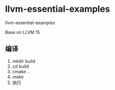 # llvm-essential-examples

llvm-essential-examples

Base on LLVM 15

## 编译

1. mkdir build
2. cd build
3. cmake ..
4. make
5. 执行
